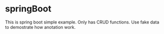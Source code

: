 # springBoot
This is spring boot simple example. Only has CRUD functions. Use fake data to demostrate how anotation work.
